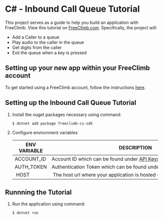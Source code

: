 # C# - Inbound Call Queue Tutorial

This project serves as a guide to help you build an application with FreeClimb. View this tutorial on [FreeClimb.com](https://docs.freeclimb.com/docs/inbound-call-queue#section-c). Specifically, the project will:

- Add a Caller to a queue
- Play audio to the caller in the queue
- Get digits from the caller
- Exit the queue when a key is pressed

## Setting up your new app within your FreeClimb account

To get started using a FreeClimb account, follow the instructions [here](https://docs.freeclimb.com/docs/getting-started-with-freeclimb).

## Setting up the Inbound Call Queue Tutorial

1. Install the nuget packages necessary using command:

   ```bash
   $ dotnet add package freeclimb-cs-sdk
   ```

2. Configure environment variables

   | ENV VARIABLE            | DESCRIPTION                                                                                                                                                                             |
   | ----------------------- | --------------------------------------------------------------------------------------------------------------------------------------------------------------------------------------- |
   | ACCOUNT_ID              | Account ID which can be found under [API Keys](https://www.freeclimb.com/dashboard/portal/account/authentication) in Dashboard                                                         |
   | AUTH_TOKEN              | Authentication Token which can be found under [API Keys](https://www.freeclimb.com/dashboard/portal/account/authentication) in Dashboard                                               |
   | HOST | The host url where your application is hosted (e.g. yourHostedApp.com) |


## Runnning the Tutorial

1. Run the application using command:

   ```bash
   $ dotnet run
   ```


